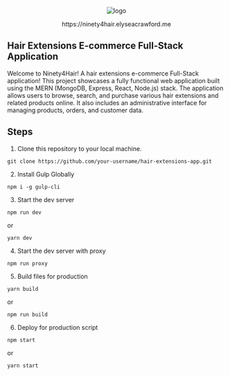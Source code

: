<p align="center">
<img src="https://i.imgur.com/X2jOtpj.jpg" alt="logo">
</p>

<p align="center">
https://ninety4hair.elyseacrawford.me
</p>

## Hair Extensions E-commerce Full-Stack Application

Welcome to Ninety4Hair! A hair extensions e-commerce Full-Stack application! This project showcases a fully functional web application built using the MERN (MongoDB, Express, React, Node.js) stack. The application allows users to browse, search, and purchase various hair extensions and related products online. It also includes an administrative interface for managing products, orders, and customer data.

## Steps

1. Clone this repository to your local machine.

```
git clone https://github.com/your-username/hair-extensions-app.git
```

2. Install Gulp Globally

```
npm i -g gulp-cli
```

3. Start the dev server

```
npm run dev
```

or

```
yarn dev
```

4. Start the dev server with proxy

```
npm run proxy
```

5. Build files for production

```
yarn build
```

or

```
npm run build
```

6. Deploy for production script

```
npm start
```

or

```
yarn start
```
